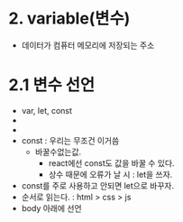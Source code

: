 # 2. variable(변수)

- 데이터가 컴퓨터 메모리에 저장되는 주소

# 2.1 변수 선언

- var, let, const
-
-
- const : 우리는 무조건 이거씀
  - 바꿀수없는값.
    - react에선 const도 값을 바꿀 수 있다.
    - 상수 때문에 오류가 날 시 : let을 쓰자.
- const를 주로 사용하고 안되면 let으로 바꾸자.
- 순서로 읽는다.
  : html > css > js
- body 아래에 선언<script>
- head 아래에 선언- 아직은 x

# 오류

- Assignment to constant variable
  - const 선언 후 할당 된 값 변경하려 할 때 오류

```js
let keyword = "키워드 let으로 변수 keyword을 선언";

console.log("1" + ". " + keyword);
// 필요에 따라 값을 재할당 할 수 있다.
keyword = "변수 keyword에 홍길동 저장 keyword은 홍길동 값을 가짐";
console.log("2" + ". " + keyword);
```

## 2.2 변수 이름 짓기

- 변수 이름에는 영어, 숫자, 밑줄, $ 다 사용은 가능함.

- **숫자로 시작하면 안됨.**
- 대소문자 구분
- 일반적으로 카멜케이스 사용
- 변수이름
- ex)

```js
const a = 5;
const font1 = "돋움";
const _prics = 3000;
const maxWidth = 600;
const max_width = 800;
```
